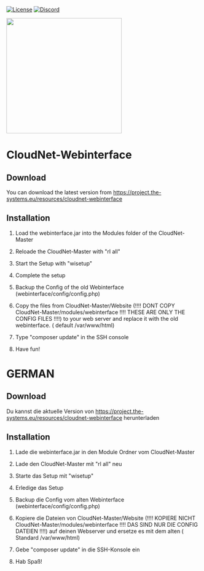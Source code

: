 [![License](https://img.shields.io/badge/License-Apache%202.0-blue.svg)](https://opensource.org/licenses/Apache-2.0)
[![Discord](https://img.shields.io/discord/340197684688453632.svg?label=&logo=discord&logoColor=ffffff&color=7389D8&labelColor=6A7EC2)](https://discord.gg/CYHuDpx)
<br>

<img src="https://cdn.the-systems.eu/icon-transparent-banner.png" width="300px" />

# <b>CloudNet-Webinterface</b>

## Download

You can download the latest version from https://project.the-systems.eu/resources/cloudnet-webinterface

## Installation

1. Load the webinterface.jar into the Modules folder of the CloudNet-Master
2. Reloade the CloudNet-Master with "rl all"
3. Start the Setup with "wisetup"
4. Complete the setup

5. Backup the Config of the old Webinterface (webinterface/config/config.php)

6. Copy the files from CloudNet-Master/Website (!!!! DONT COPY CloudNet-Master/modules/webinterface !!!! THESE ARE ONLY
   THE CONFIG FILES !!!!) to your web server and replace it with the old webinterface. (
   default /var/www/html)
7. Type "composer update" in the SSH console
8. Have fun!

# GERMAN

## Download

Du kannst die aktuelle Version von https://project.the-systems.eu/resources/cloudnet-webinterface herunterladen

## Installation

1. Lade die webinterface.jar in den Module Ordner vom CloudNet-Master
2. Lade den CloudNet-Master mit "rl all" neu
3. Starte das Setup mit "wisetup"
4. Erledige das Setup

5. Backup die Config vom alten Webinterface (webinterface/config/config.php)

6. Kopiere die Dateien von CloudNet-Master/Website (!!!! KOPIERE NICHT CloudNet-Master/modules/webinterface !!!! DAS
   SIND NUR DIE CONFIG DATEIEN !!!!) auf deinen Webserver und ersetze es mit dem alten (
   Standard /var/www/html)
7. Gebe "composer update" in die SSH-Konsole ein
8. Hab Spaß!



   
